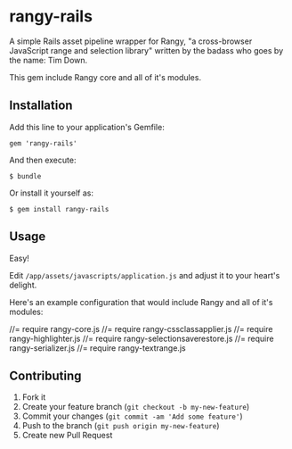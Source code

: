 # rangy-rails

A simple Rails asset pipeline wrapper
for Rangy, "a cross-browser JavaScript range and
selection library" written by the badass who goes by
the name: Tim Down.

This gem include Rangy core and all of it's modules.

## Installation

Add this line to your application's Gemfile:

    gem 'rangy-rails'

And then execute:

    $ bundle

Or install it yourself as:

    $ gem install rangy-rails

## Usage

Easy!

Edit `/app/assets/javascripts/application.js` and adjust it to your heart's delight.

Here's an example configuration that would include Rangy and all of it's modules:

  //= require rangy-core.js
  //= require rangy-cssclassapplier.js
  //= require rangy-highlighter.js
  //= require rangy-selectionsaverestore.js
  //= require rangy-serializer.js
  //= require rangy-textrange.js

## Contributing

1. Fork it
2. Create your feature branch (`git checkout -b my-new-feature`)
3. Commit your changes (`git commit -am 'Add some feature'`)
4. Push to the branch (`git push origin my-new-feature`)
5. Create new Pull Request